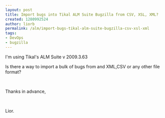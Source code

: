 ```yaml
---
layout: post
title: Import bugs into Tikal ALM Suite Bugzilla from CSV, XSL, XML?
created: 1280992524
author: liorb
permalink: /alm/import-bugs-tikal-alm-suite-bugzilla-csv-xsl-xml
tags:
- DevOps
- bugzilla
---
```

<p>I'm using Tikal's ALM Suite v 2009.3.63</p>
<p>Is there a way to import a bulk of bugs from and XML,CSV&nbsp;or any other file format?</p>
<p>&nbsp;</p>
<p>Thanks in advance,</p>
<p>&nbsp;</p>
<p>Lior.</p>

